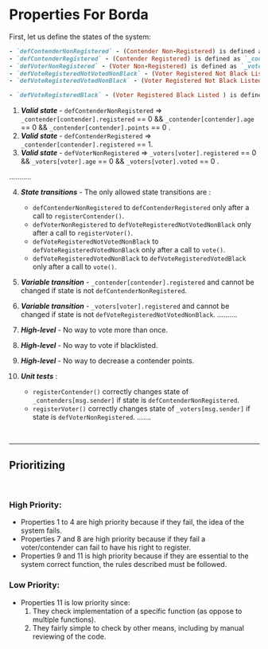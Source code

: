 # Properties For Borda

First, let us define the states of the system:

```ruby
- `defContenderNonRegistered` - (Contender Non-Registered) is defined as `_contender[contender].registered` is 0.
- `defContenderRegistered` - (Contender Registered) is defined as `_contender[contender].registered` is 1.
- `defVoterNonRegistered` - (Voter Non-Registered) is defined as `_voters[voter].registered` is 0.
- `defVoteRegisteredNotVotedNonBlack` - (Voter Registered Not Black Listed ) is defined as `_voters[voter].registered` is 1 and `_voters[voter].black_listed` is 0 and `_voters[voter].voted` is 0.
- `defVoteRegisteredVotedNonBlack` - (Voter Registered Not Black Listed ) is defined as `_voters[voter].registered` is 1 and `_voters[voter].black_listed` is 0 and `_voters[voter].voted` is 1.

- `defVoteRegisteredBlack` - (Voter Registered Black Listed ) is defined as `_voters[voter].registered` is 1 and `_voters[voter].black_listed` is 1.

```

1. ***Valid state*** - `defContenderNonRegistered` => `_contender[contender].registered` == 0 && `_contender[contender].age` == 0 && `_contender[contender].points` == 0 .
2. ***Valid state*** - `defContenderRegistered` => `_contender[contender].registered` == 1.
3. ***Valid state*** - `defVoterNonRegistered` => `_voters[voter].registered`  == 0 && `_voters[voter].age` == 0 && `_voters[voter].voted` == 0 .

...........


4. ***State transitions*** - The only allowed state transitions are : 
    - `defContenderNonRegistered` to `defContenderRegistered` only after a call to `registerContender()`.
    - `defVoterNonRegistered` to `defVoteRegisteredNotVotedNonBlack` only after a call to `registerVoter()`.
    - `defVoteRegisteredNotVotedNonBlack` to `defVoteRegisteredVotedNonBlack` only after a call to `vote()`.
    - `defVoteRegisteredVotedNonBlack` to `defVoteRegisteredVotedBlack` only after a call to `vote()`.


7. ***Variable transition*** - `_contender[contender].registered` and cannot be changed if state is not `defContenderNonRegistered`.
8. ***Variable transition*** - `_voters[voter].registered` and cannot be changed if state is not `defVoteRegisteredNotVotedNonBlack`.
..........


9. ***High-level*** - No way to vote more than once. 
10. ***High-level*** - No way to vote if blacklisted. 
11. ***High-level*** - No way to decrease a contender points. 



12. ***Unit tests***  : 
    - `registerContender()` correctly changes state of `_contenders[msg.sender]` if state is `defContenderNonRegistered`.
    - `registerVoter()` correctly changes state of `_voters[msg.sender]` if state is `defVoterNonRegistered`.
    .......
    

    


</br>

---

## Prioritizing

</br>



### High Priority:

- Properties 1 to 4 are high priority because if they fail, the idea of the system fails.
- Properties 7 and 8 are high priority because if they fail a voter/contender can fail to have his right to register.
- Properties 9 and 11 is high priority because if they are essential to the system correct function, the rules described must be followed.


### Low Priority:

- Properties 11 is low priority since:
    1. They check implementation of a specific function (as oppose to multiple functions).
    2. They fairly simple to check by other means, including by manual reviewing of the code.